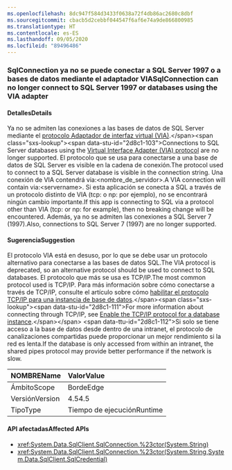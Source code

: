 ```yaml
---
ms.openlocfilehash: 8dc947f584d3433f0638a72f4db86ac2680c8dbf
ms.sourcegitcommit: cbacb5d2cebbf044547f6af6e74a9de866800985
ms.translationtype: HT
ms.contentlocale: es-ES
ms.lasthandoff: 09/05/2020
ms.locfileid: "89496486"
---
```

### <a name="sqlconnection-can-no-longer-connect-to-sql-server-1997-or-databases-using-the-via-adapter"></a><span data-ttu-id="2d8c1-101">SqlConnection ya no se puede conectar a SQL Server 1997 o a bases de datos mediante el adaptador VIA</span><span class="sxs-lookup"><span data-stu-id="2d8c1-101">SqlConnection can no longer connect to SQL Server 1997 or databases using the VIA adapter</span></span>

#### <a name="details"></a><span data-ttu-id="2d8c1-102">Detalles</span><span class="sxs-lookup"><span data-stu-id="2d8c1-102">Details</span></span>

<span data-ttu-id="2d8c1-103">Ya no se admiten las conexiones a las bases de datos de SQL Server mediante el [protocolo Adaptador de interfaz virtual (VIA)](https://docs.microsoft.com/previous-versions/sql/sql-server-2008-r2/ms191229(v=sql.105)).</span><span class="sxs-lookup"><span data-stu-id="2d8c1-103">Connections to SQL Server databases using the [Virtual Interface Adapter (VIA) protocol](https://docs.microsoft.com/previous-versions/sql/sql-server-2008-r2/ms191229(v=sql.105)) are no longer supported.</span></span> <span data-ttu-id="2d8c1-104">El protocolo que se usa para conectarse a una base de datos de SQL Server es visible en la cadena de conexión.</span><span class="sxs-lookup"><span data-stu-id="2d8c1-104">The protocol used to connect to a SQL Server database is visible in the connection string.</span></span> <span data-ttu-id="2d8c1-105">Una conexión de VIA contendrá via:&lt;nombre_de_servidor&gt;.</span><span class="sxs-lookup"><span data-stu-id="2d8c1-105">A VIA connection will contain via:&lt;servername&gt;.</span></span> <span data-ttu-id="2d8c1-106">Si esta aplicación se conecta a SQL a través de un protocolo distinto de VIA (tcp: o np: por ejemplo), no se encontrará ningún cambio importante.</span><span class="sxs-lookup"><span data-stu-id="2d8c1-106">If this app is connecting to SQL via a protocol other than VIA (tcp: or np: for example), then no breaking change will be encountered.</span></span> <span data-ttu-id="2d8c1-107">Además, ya no se admiten las conexiones a SQL Server 7 (1997).</span><span class="sxs-lookup"><span data-stu-id="2d8c1-107">Also, connections to SQL Server 7 (1997) are no longer supported.</span></span>

#### <a name="suggestion"></a><span data-ttu-id="2d8c1-108">Sugerencia</span><span class="sxs-lookup"><span data-stu-id="2d8c1-108">Suggestion</span></span>

<span data-ttu-id="2d8c1-109">El protocolo VIA está en desuso, por lo que se debe usar un protocolo alternativo para conectarse a las bases de datos SQL.</span><span class="sxs-lookup"><span data-stu-id="2d8c1-109">The VIA protocol is deprecated, so an alternative protocol should be used to connect to SQL databases.</span></span> <span data-ttu-id="2d8c1-110">El protocolo que más se usa es TCP/IP.</span><span class="sxs-lookup"><span data-stu-id="2d8c1-110">The most common protocol used is TCP/IP.</span></span> <span data-ttu-id="2d8c1-111">Para más información sobre cómo conectarse a través de TCP/IP, consulte el artículo sobre cómo [habilitar el protocolo TCP/IP para una instancia de base de datos](https://docs.microsoft.com/previous-versions/visualstudio/visual-studio-2008/bb909712(v=vs.90)).</span><span class="sxs-lookup"><span data-stu-id="2d8c1-111">For more information about connecting through TCP/IP, see [Enable the TCP/IP protocol for a database instance](https://docs.microsoft.com/previous-versions/visualstudio/visual-studio-2008/bb909712(v=vs.90)).</span></span> <span data-ttu-id="2d8c1-112">Si solo se tiene acceso a la base de datos desde dentro de una intranet, el protocolo de canalizaciones compartidas puede proporcionar un mejor rendimiento si la red es lenta.</span><span class="sxs-lookup"><span data-stu-id="2d8c1-112">If the database is only accessed from within an intranet, the shared pipes protocol may provide better performance if the network is slow.</span></span>

| <span data-ttu-id="2d8c1-113">NOMBRE</span><span class="sxs-lookup"><span data-stu-id="2d8c1-113">Name</span></span>    | <span data-ttu-id="2d8c1-114">Valor</span><span class="sxs-lookup"><span data-stu-id="2d8c1-114">Value</span></span>       |
|:--------|:------------|
| <span data-ttu-id="2d8c1-115">Ámbito</span><span class="sxs-lookup"><span data-stu-id="2d8c1-115">Scope</span></span>   |<span data-ttu-id="2d8c1-116">Borde</span><span class="sxs-lookup"><span data-stu-id="2d8c1-116">Edge</span></span>|
|<span data-ttu-id="2d8c1-117">Versión</span><span class="sxs-lookup"><span data-stu-id="2d8c1-117">Version</span></span>|<span data-ttu-id="2d8c1-118">4.5</span><span class="sxs-lookup"><span data-stu-id="2d8c1-118">4.5</span></span>|
|<span data-ttu-id="2d8c1-119">Tipo</span><span class="sxs-lookup"><span data-stu-id="2d8c1-119">Type</span></span>|<span data-ttu-id="2d8c1-120">Tiempo de ejecución</span><span class="sxs-lookup"><span data-stu-id="2d8c1-120">Runtime</span></span>|

#### <a name="affected-apis"></a><span data-ttu-id="2d8c1-121">API afectadas</span><span class="sxs-lookup"><span data-stu-id="2d8c1-121">Affected APIs</span></span>

- <xref:System.Data.SqlClient.SqlConnection.%23ctor(System.String)>
- <xref:System.Data.SqlClient.SqlConnection.%23ctor(System.String,System.Data.SqlClient.SqlCredential)>

<!--

#### Affected APIs

- `M:System.Data.SqlClient.SqlConnection.#ctor(System.String)`
- `M:System.Data.SqlClient.SqlConnection.#ctor(System.String,System.Data.SqlClient.SqlCredential)`

-->
